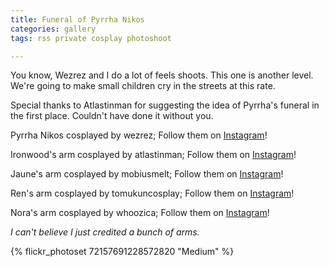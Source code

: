 ```yaml
---
title: Funeral of Pyrrha Nikos
categories: gallery
tags: rss private cosplay photoshoot

---
```


You know, Wezrez and I do a lot of feels shoots. This one is another level. We're going to make small children cry in the streets at this rate. 

Special thanks to Atlastinman for suggesting the idea of Pyrrha's funeral in the first place. Couldn't have done it without you. 

Pyrrha Nikos cosplayed by wezrez; Follow them on [Instagram](https://www.instagram.com/wezrez)!

Ironwood's arm cosplayed by atlastinman; Follow them on [Instagram](https://www.instagram.com/atlastinman)!

Jaune's arm cosplayed by mobiusmelt; Follow them on [Instagram](https://www.instagram.com/mobiusmelt)!

Ren's arm cosplayed by tomukuncosplay; Follow them on [Instagram](https://www.instagram.com/tomukuncosplay)!

Nora's arm cosplayed by whoozica; Follow them on [Instagram](https://www.instagram.com/whoozica)!

*I can't believe I just credited a bunch of arms.*

{% flickr_photoset 72157691228572820 "Medium" %}